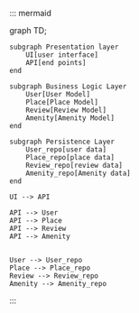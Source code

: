 ::: mermaid

graph TD;

	subgraph Presentation layer
		UI[user interface]
		API[end points]
	end

	subgraph Business Logic Layer
		User[User Model]
		Place[Place Model]
		Review[Review Model]
		Amenity[Amenity Model]
	end

	subgraph Persistence Layer
		User_repo[user data]
		Place_repo[place data]
		Review_repo[review data]
		Amenity_repo[Amenity data]
	end

	UI --> API

	API --> User
	API --> Place
	API --> Review
	API --> Amenity


	User --> User_repo
	Place --> Place_repo
	Review --> Review_repo
	Amenity --> Amenity_repo

:::
